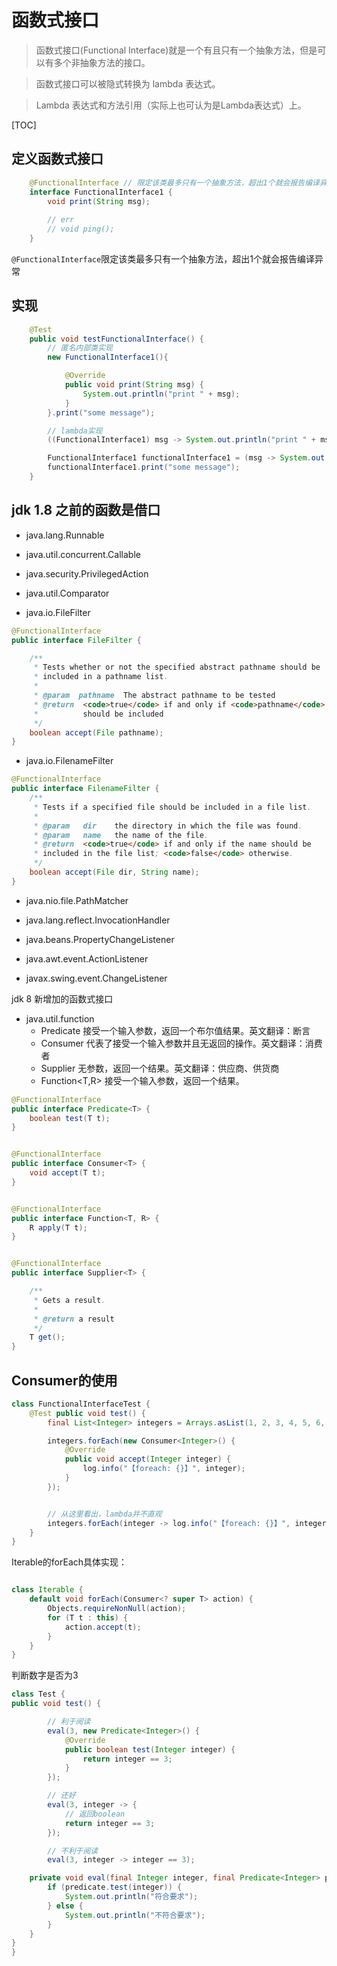 # 函数式接口

> 函数式接口(Functional Interface)就是一个有且只有一个抽象方法，但是可以有多个非抽象方法的接口。

> 函数式接口可以被隐式转换为 lambda 表达式。

> Lambda 表达式和方法引用（实际上也可认为是Lambda表达式）上。

[TOC]

## 定义函数式接口

```java
    @FunctionalInterface // 限定该类最多只有一个抽象方法，超出1个就会报告编译异常
    interface FunctionalInterface1 {
        void print(String msg);
        
        // err
        // void ping();
    }
```

`@FunctionalInterface`限定该类最多只有一个抽象方法，超出1个就会报告编译异常

## 实现

```java
    @Test
    public void testFunctionalInterface() {
        // 匿名内部类实现
        new FunctionalInterface1(){

            @Override
            public void print(String msg) {
                System.out.println("print " + msg);
            }
        }.print("some message");

        // lambda实现
        ((FunctionalInterface1) msg -> System.out.println("print " + msg)).print("some message");

        FunctionalInterface1 functionalInterface1 = (msg -> System.out.println("print " + msg));
        functionalInterface1.print("some message");
    }
```

## jdk 1.8 之前的函数是借口


* java.lang.Runnable

* java.util.concurrent.Callable

* java.security.PrivilegedAction

* java.util.Comparator

* java.io.FileFilter
```java
@FunctionalInterface
public interface FileFilter {

    /**
     * Tests whether or not the specified abstract pathname should be
     * included in a pathname list.
     *
     * @param  pathname  The abstract pathname to be tested
     * @return  <code>true</code> if and only if <code>pathname</code>
     *          should be included
     */
    boolean accept(File pathname);
}
```

* java.io.FilenameFilter
```java
@FunctionalInterface
public interface FilenameFilter {
    /**
     * Tests if a specified file should be included in a file list.
     *
     * @param   dir    the directory in which the file was found.
     * @param   name   the name of the file.
     * @return  <code>true</code> if and only if the name should be
     * included in the file list; <code>false</code> otherwise.
     */
    boolean accept(File dir, String name);
}
```

* java.nio.file.PathMatcher

* java.lang.reflect.InvocationHandler

* java.beans.PropertyChangeListener

* java.awt.event.ActionListener

* javax.swing.event.ChangeListener


jdk 8 新增加的函数式接口

* java.util.function
    * Predicate<T>
        接受一个输入参数，返回一个布尔值结果。英文翻译：断言
    * Consumer<T>
        代表了接受一个输入参数并且无返回的操作。英文翻译：消费者
    * Supplier<T>
        无参数，返回一个结果。英文翻译：供应商、供货商
    * Function<T,R>
        接受一个输入参数，返回一个结果。


```java
@FunctionalInterface
public interface Predicate<T> {
    boolean test(T t);
}


@FunctionalInterface
public interface Consumer<T> {
    void accept(T t);
}


@FunctionalInterface
public interface Function<T, R> {
    R apply(T t);
}


@FunctionalInterface
public interface Supplier<T> {

    /**
     * Gets a result.
     *
     * @return a result
     */
    T get();
}
```

## Consumer的使用

```java
class FunctionalInterfaceTest {
    @Test public void test() {
        final List<Integer> integers = Arrays.asList(1, 2, 3, 4, 5, 6, 7, 8, 9, 10, null, -100, -200, 300);

        integers.forEach(new Consumer<Integer>() {
            @Override
            public void accept(Integer integer) {
                log.info("【foreach: {}】", integer);
            }
        });


        // 从这里看出，lambda并不直观
        integers.forEach(integer -> log.info("【foreach: {}】", integer));
    }
}
```

Iterable的forEach具体实现：
```java

class Iterable {
    default void forEach(Consumer<? super T> action) {
        Objects.requireNonNull(action);
        for (T t : this) {
            action.accept(t);
        }
    }
}
```

判断数字是否为3

```java
class Test {
public void test() {

        // 利于阅读
        eval(3, new Predicate<Integer>() {
            @Override
            public boolean test(Integer integer) {
                return integer == 3;
            }
        });

        // 还好
        eval(3, integer -> {
            // 返回boolean
            return integer == 3;
        });

        // 不利于阅读
        eval(3, integer -> integer == 3);

    private void eval(final Integer integer, final Predicate<Integer> predicate) {
        if (predicate.test(integer)) {
            System.out.println("符合要求");
        } else {
            System.out.println("不符合要求");
        }
    }
}
}
```
